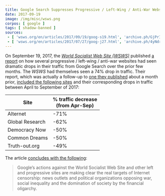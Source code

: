 ```yaml
---
title: Google Search Suppresses Progressive / Left-Wing / Anti-War Websites
date: 2017-09-19
image: /img/misc/wsws.png
corpos: [ google ]
tags: [ shadow-banned ]
sources:
 - [ 'wsws.org/en/articles/2017/09/19/goog-s19.html', 'archive.ph/GjPrI' ]
 - [ 'wsws.org/en/articles/2017/07/27/goog-j27.html', 'archive.ph/4yNdr' ]
---
```


On September 19, 2017, the [_World Socialist Web Site
(WSWS)_](https://www.wsws.org/) published [a
report](https://www.wsws.org/en/articles/2017/09/19/goog-s19.html) on how
several progressive / left-wing / anti-war websites had seen dramatic drops in
their traffic from Google Search over the prior few months. The _WSWS_ had
themselves seen a 74% drop in traffic. Their report, which was actually a
follow-up to [one they
published](https://www.wsws.org/en/articles/2017/07/27/goog-j27.html) about a
month prior, [included the following
sites](https://archive.ph/GjPrI#selection-729.0-751.146) and their
corresponding drops in traffic between April to September of 2017:

Site | % traffic decrease<br>(from Apr-Sep)
---|---
Alternet | -71%
Global Research | -62%
Democracy Now | -50%
Common Dreams | -50%
Truth-out.org | -49%

The article [concludes with the
following](https://archive.ph/GjPrI#selection-855.0-859.226):

> Google’s actions against the World Socialist Web Site and other left and
> progressive sites are making clear the real targets of Internet censorship:
> news outlets and political organizations opposing war, social inequality and
> the domination of society by the financial oligarchy.
